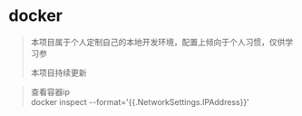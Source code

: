 # docker
> 本项目属于个人定制自己的本地开发环境，配置上倾向于个人习惯，仅供学习参
>
> 本项目持续更新


> 查看容器ip  
> docker inspect --format='{{.NetworkSettings.IPAddress}}' <name or id>
